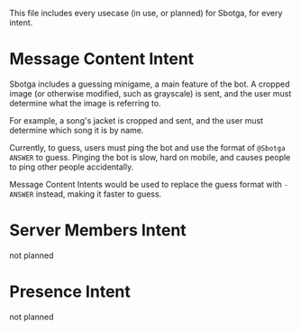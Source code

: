 This file includes every usecase (in use, or planned) for Sbotga, for every intent.

# Message Content Intent
Sbotga includes a guessing minigame, a main feature of the bot. A cropped image (or otherwise modified, such as grayscale) is sent, and the user must determine what the image is referring to.

For example, a song's jacket is cropped and sent, and the user must determine which song it is by name.

Currently, to guess, users must ping the bot and use the format of `@Sbotga ANSWER` to guess. Pinging the bot is slow, hard on mobile, and causes people to ping other people accidentally.

Message Content Intents would be used to replace the guess format with `-ANSWER` instead, making it faster to guess.

# Server Members Intent
not planned

# Presence Intent
not planned
